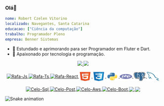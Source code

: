 ### Olá👋

```yaml
nome: Robert Czelen Vitorino
localizado: Navegantes, Santa Catarina
educacao: ["Ciência da computação"]
trabalho: Programador Pleno
empresa: Benner Sistemas
```
- 🌱 Estundado e aprimorando para ser Programador em Fluter e Dart.
- 👯 Apaixonado por tecnologia e programação.

<div align="center">
  <a href="https://github.com/robertcvitorino">
  <img height="180em" src="https://github-readme-stats.vercel.app/api?username=robertcvitorino&show_icons=true&theme=gotham&include_all_commits=true&count_private=true"/>
  <img height="180em" src="https://github-readme-stats.vercel.app/api/top-langs/?username=robertcvitorino&layout=compact&langs_count=7&theme=gotham"/>
</div>
<div align="center" style="display: inline_block"><br>
  <img align="center" alt="Rafa-Js" height="30" width="40" src="https://cdn.jsdelivr.net/gh/devicons/devicon/icons/dart/dart-original.svg">
  <img align="center" alt="Rafa-Ts" height="30" width="40" src="https://cdn.jsdelivr.net/gh/devicons/devicon/icons/flutter/flutter-original.svg">
  <img align="center" alt="Rafa-React" height="30" width="40" src="https://cdn.jsdelivr.net/gh/devicons/devicon/icons/java/java-original.svg">
  <img align="center" alt="Rafa-HTML" height="30" width="40" src="https://raw.githubusercontent.com/devicons/devicon/master/icons/html5/html5-original.svg">
  <img align="center" alt="Rafa-CSS" height="30" width="40" src="https://raw.githubusercontent.com/devicons/devicon/master/icons/css3/css3-original.svg">
  <img align="center" alt="Rafa-Python" height="30" width="40" src="https://raw.githubusercontent.com/devicons/devicon/master/icons/python/python-original.svg">
   <img align="center" title="PHP"  height="30" width="40" src="https://raw.githubusercontent.com/devicons/devicon/master/icons/php/php-plain.svg">
  <img align="center" title="Postgres" height="30" width="40" src="https://raw.githubusercontent.com/devicons/devicon/master/icons/postgresql/postgresql-original.svg">
  <img align="center" title="MySql"  height="30" width="40" src="https://raw.githubusercontent.com/devicons/devicon/master/icons/mysql/mysql-original.svg">
</div>
<div align="center"><br>
  <img align="center" alt="Celo-Sql" src="https://img.shields.io/badge/MySQL-00000F?style=for-the-badge&logo=mysql&logoColor=white">
  <img align="center" alt="Celo-Post"  src="https://img.shields.io/badge/PostgreSQL-316192?style=for-the-badge&logo=postgresql&logoColor=white">
  <img align="center" alt="Celo-Aws" src="https://img.shields.io/badge/Amazon_AWS-232F3E?style=for-the-badge&logo=amazon-aws&logoColor=white">
  <img align="center" alt="Celo-Boot"  src="https://img.shields.io/badge/Bootstrap-563D7C?style=for-the-badge&logo=bootstrap&logoColor=white">
    <a href = "mailto:robertcvitorino@gmail.com">
      <img align="center" src="https://img.shields.io/badge/-Gmail-%23333?style=for-the-badge&logo=gmail&logoColor=white" target="_blank">
  </a>
  <a href="https://www.linkedin.com/in/robert-vitorino-901508136/" target="_blank">
    <img align="center" src="https://img.shields.io/badge/-LinkedIn-%230077B5?style=for-the-badge&logo=linkedin&logoColor=white" target="_blank">
  </a> 

</div>
  
  ![Snake animation](https://github.com/robertcvitorino/robertcvitorino/blob/output/github-contribution-grid-snake.svg)
